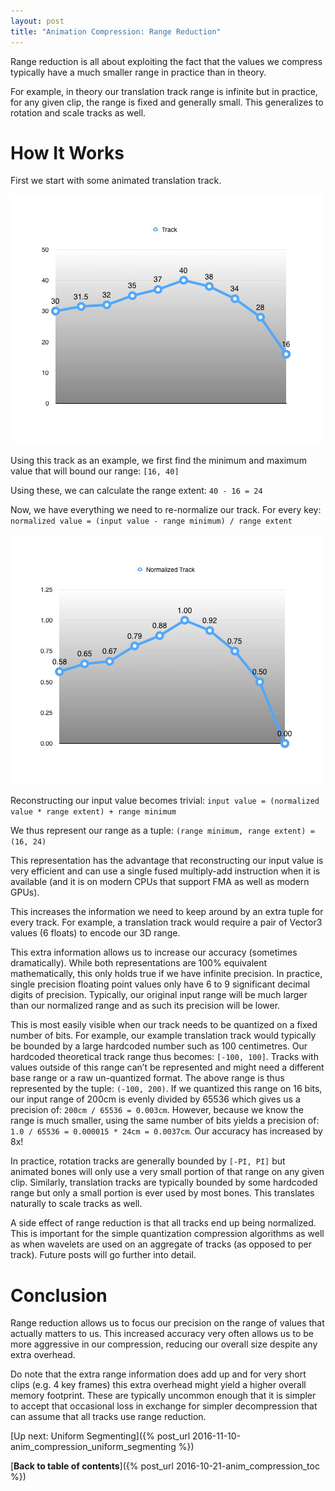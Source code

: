 ```yaml
---
layout: post
title: "Animation Compression: Range Reduction"
---
```

Range reduction is all about exploiting the fact that the values we compress typically have a much smaller range in practice than in theory.

For example, in theory our translation track range is infinite but in practice, for any given clip, the range is fixed and generally small. This generalizes to rotation and scale tracks as well.

# How It Works

First we start with some animated translation track.

![Animated Track](/public/range_reduction_track.jpg)

Using this track as an example, we first find the minimum and maximum value that will bound our range: `[16, 40]`

Using these, we can calculate the range extent: `40 - 16 = 24`

Now, we have everything we need to re-normalize our track. For every key: `normalized value = (input value - range minimum) / range extent`

![Normalized Track](/public/range_reduction_normalized_track.jpg)

Reconstructing our input value becomes trivial: `input value = (normalized value * range extent) + range minimum`

We thus represent our range as a tuple: `(range minimum, range extent) = (16, 24)`

This representation has the advantage that reconstructing our input value is very efficient and can use a single fused multiply-add instruction when it is available (and it is on modern CPUs that support FMA as well as modern GPUs).

This increases the information we need to keep around by an extra tuple for every track. For example, a translation track would require a pair of Vector3 values (6 floats) to encode our 3D range.

This extra information allows us to increase our accuracy (sometimes dramatically). While both representations are 100% equivalent mathematically, this only holds true if we have infinite precision. In practice, single precision floating point values only have 6 to 9 significant decimal digits of precision. Typically, our original input range will be much larger than our normalized range and as such its precision will be lower.

This is most easily visible when our track needs to be quantized on a fixed number of bits. For example, our example translation track would typically be bounded by a large hardcoded number such as 100 centimetres. Our hardcoded theoretical track range thus becomes: `[-100, 100]`. Tracks with values outside of this range can’t be represented and might need a different base range or a raw un-quantized format. The above range is thus represented by the tuple: `(-100, 200)`. If we quantized this range on 16 bits, our input range of 200cm is evenly divided by 65536 which gives us a precision of: `200cm / 65536 = 0.003cm`. However, because we know the range is much smaller, using the same number of bits yields a precision of: `1.0 / 65536 = 0.000015 * 24cm = 0.0037cm`. Our accuracy has increased by 8x!

In practice, rotation tracks are generally bounded by `[-PI, PI]` but animated bones will only use a very small portion of that range on any given clip. Similarly, translation tracks are typically bounded by some hardcoded range but only a small portion is ever used by most bones. This translates naturally to scale tracks as well.

A side effect of range reduction is that all tracks end up being normalized. This is important for the simple quantization compression algorithms as well as when wavelets are used on an aggregate of tracks (as opposed to per track). Future posts will go further into detail.

# Conclusion

Range reduction allows us to focus our precision on the range of values that actually matters to us. This increased accuracy very often allows us to be more aggressive in our compression, reducing our overall size despite any extra overhead.

Do note that the extra range information does add up and for very short clips (e.g. 4 key frames) this extra overhead might yield a higher overall memory footprint. These are typically uncommon enough that it is simpler to accept that occasional loss in exchange for simpler decompression that can assume that all tracks use range reduction.

[Up next: Uniform Segmenting]({% post_url 2016-11-10-anim_compression_uniform_segmenting %})

[**Back to table of contents**]({% post_url 2016-10-21-anim_compression_toc %})

